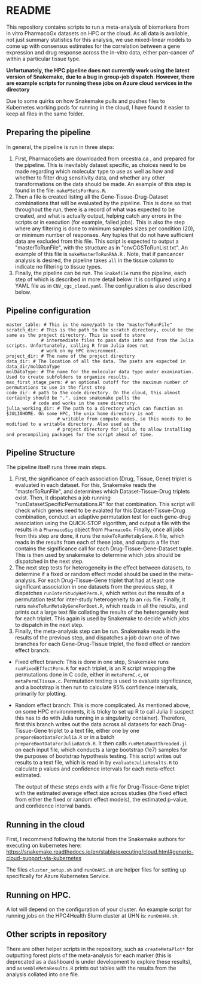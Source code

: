 # README


This repository contains scripts to run a meta-analysis of biomarkers from in vitro PharmacoGx datasets on HPC or the cloud. As all data is available, not just summary statistics for this analysis, we use mixed-linear models to come up with consensus estimates for the correlation between a gene expression and drug response across the in-vitro data, either pan-cancer of within a particular tissue type.  

**Unfortunately, the HPC pipeline does not currently work using the latest version of Snakemake, due to a bug in group-job dispatch. However, there are example scripts for running these jobs on Azure cloud services in the directory**

Due to some quirks on how Snakemake pulls and pushes files to Kubernetes working pods for running in the cloud, I have found it easier to keep all files in the same folder. 


## Preparing the pipeline

In general, the pipeline is run in three steps:

1. First, PharmacoSets are downloaded from orcestra.ca , and prepared for the pipeline. This is inevitably dataset specific, as choices
need to be made regarding which molecular type to use as well as how and whether to filter drug sensitivity data, and whether any other transformations
on the data should be made. An example of this step is found in the file: `makePSetsForRuns.R`. 
2. Then a file is created listing all the Gene-Tissue-Drug-Dataset combinations that will be evaluated by the pipeline. This is done so that throughout the 
run, there is a record of what was expected to be created, and what is actually output, helping catch any errors in the scripts or in execution (for example,
failed jobs). This is also the step where any filtering is done to minimum samples sizes per condition (20), or minimum number of responses. Any tuples that do not 
have sufficient data are excluded from this file. This script is expected to output a "masterToRunFile", with the structure as in "cnvCGSToRunList.txt". An 
example of this file is `makeMasterToRunRNA.R` . Note, that if pancancer analysis is desired, the pipeline takes `all` in the tissue column to indicate no 
filtering to tissue types. 
3. Finally, the pipeline can be run. The `Snakefile` runs the pipeline, each step of which is described in more detail below. It is configured using a YAML
file as in `CNV_cgc_cloud.yaml`. The configuration is also described below.


## Pipeline configuration 

```
master_table: # This is the name/path to the "masterToRunFile"
scratch_dir: # This is the path to the scratch directory, could be the same as the project directory. This is used to store 
             # intermediate files to pass data into and from the Julia scripts. Unfortunately, calling R from Julia does not 
             # work on my HPC environment. 
project_dir: # The name of the project directory 
data_dir: # The location of all the data. The psets are expected in data_dir/molDataType
molDataType: # The name for the molecular data type under examination. Used to create subfolders to organize results. 
max_first_stage_perm: # an optional cutoff for the maximum number of permutations to use in the first step
code_dir: # path to the code directory. On the cloud, this almost certainly should be ".", since snakemake pulls the 
          # code and works in the same directory. 
julia_working_dir: # The path to a directory which can function as $JULIAHOME. On some HPC, the unix home directory is not
                   # writable from compute nodes, so this needs to be modified to a writable directory. Also used as the 
                   # project directory for julia, to allow installing and precompiling packages for the script ahead of time. 

```

## Pipeline Structure 

The pipeline itself runs three main steps. 

1. First, the significance of each association (Drug, Tissue, Gene) triplet is evaluated in each dataset. For this, Snakemake reads the 
"masterToRunFile", and determines which Dataset-Tissue-Drug triplets exist. Then, it dispatches a job running "runDatasetSpecificPermutations.R" for 
that combination. This script will check which genes need to be evalated for this Dataset-Tissue-Drug combination, conduct an adaptive permutation test 
for each gene-drug association using the QUICK-STOP algorithm, and output a file with the results in a `PharmacoSig` object from `PharmacoGx`. Finally, 
once all jobs from this step are done, it runs the `makeToRunMetaByGene.R` file, which reads in the results from each of these jobs, and outputs a file that 
contains the significance call for each Drug-Tissue-Gene-Dataset tuple. This is then used by snakemake to determine which jobs should be dispatched in the next step.
2. The next step tests for heterogeneity in the effect between datasets, to determine if a fixed or random effect model should be used in the meta-analysis. For each 
Drug-Tissue-Gene triplet that had at least one significant association in one datasets from the previous step, it dispatches `runInterStudyHetPerm.R`, which writes 
out the results of a permutation test for inter-study heterogeneity to an `rds` file. Finally, it runs `makeToRunMetaByGeneForBoot.R`, which reads in all the results, 
and prints out a large text file collating the results of the heterogeneity test for each triplet. This again is used by Snakemake to decide which jobs to dispatch in 
the next step. 
3. Finally, the meta-analysis step can be run. Snakemake reads in the results of the previous step, and dispatches a job down one of two branches for each Gene-Drug-Tissue triplet, the fixed effect or random effect branch:
- Fixed effect branch: This is done in one step, Snakemake runs `runFixedEffectPerm.R` for each triplet, is an R script wrapping the permutations done in C code, either in `metaPermC.c`, or `metaPermCTissue.c`. Permutation testing is used to evaluate significance, and a bootstrap is then run to calculate 95% confidence intervals, primarily for plotting. 
- Random effect branch: This is more complicated. As mentioned above, on some HPC environments, it is tricky to set up R to call Julia (I suspect this has to do with Julia running in a singularity container). Therefore, first this branch writes out the data across all datasets for each Drug-Tissue-Gene triplet to a text file, either one by one `prepareBootDataForJulia.R` or in a batch `prepareBootDataForJuliaBatch.R`. It then calls `runMetaBootThreaded.jl` on each input file, which conducts a large bootstrap (1e7) samples for the purposes of bootstrap hypothesis testing. This script writes out results to a text file, which is read in by `evaluateJuliaResults.R` to calculate p values and confidence intervals for each meta-effect estimated. 

    The output of these steps ends with a file for Drug-Tissue-Gene triplet with the estimated average effect size across studies (the fixed effect from either the fixed or random effect models), the estimated p-value, and confidence interval bands.


## Running in the cloud

First, I recommend following the tutorial from the Snakemake authors for executing on kubernetes here: https://snakemake.readthedocs.io/en/stable/executing/cloud.html#generic-cloud-support-via-kubernetes

The files `cluster_setup.sh` and `runOnAKS.sh` are helper files for setting up specifically for Azure Kubernetes Service. 

## Running on HPC. 

A lot will depend on the configuration of your cluster. An example script for running jobs on the HPC4Health Slurm cluster at UHN is: `runOnH4H.sh`.

## Other scripts in repository

There are other helper scripts in the repository, such as `createMetaPlot*` for outputting forest plots of the meta-analysis for each marker (this is deprecated as a dashboard is under development to explore these results), and `assembleMetaResults.R` prints out tables with the results from the analysis collated into one file. 

